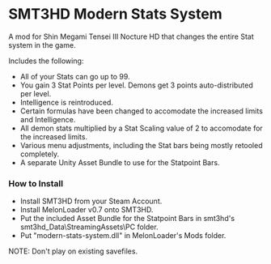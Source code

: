 # SMT3HD Modern Stats System
A mod for Shin Megami Tensei III Nocture HD that changes the entire Stat system in the game.

Includes the following:
- All of your Stats can go up to 99.
- You gain 3 Stat Points per level. Demons get 3 points auto-distributed per level.
- Intelligence is reintroduced.
- Certain formulas have been changed to accomodate the increased limits and Intelligence.
- All demon stats multiplied by a Stat Scaling value of 2 to accomodate for the increased limits.
- Various menu adjustments, including the Stat bars being mostly retooled completely.
- A separate Unity Asset Bundle to use for the Statpoint Bars.

### How to Install
- Install SMT3HD from your Steam Account.
- Install MelonLoader v0.7 onto SMT3HD.
- Put the included Asset Bundle for the Statpoint Bars in smt3hd's smt3hd_Data\StreamingAssets\PC folder.
- Put "modern-stats-system.dll" in MelonLoader's Mods folder.

NOTE: Don't play on existing savefiles.